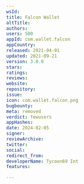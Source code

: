 ```yaml
---
wsId: 
title: Falcon Wallet
altTitle: 
authors: 
users: 500
appId: com.wallet.falcon
appCountry: 
released: 2021-04-01
updated: 2021-09-21
version: 3.0.0
stars: 
ratings: 
reviews: 
website: 
repository: 
issue: 
icon: com.wallet.falcon.png
bugbounty: 
meta: removed
verdict: fewusers
appHashes: 
date: 2024-02-05
signer: 
reviewArchive: 
twitter: 
social: 
redirect_from: 
developerName: Tycoon69 Int
features: 

---
```


